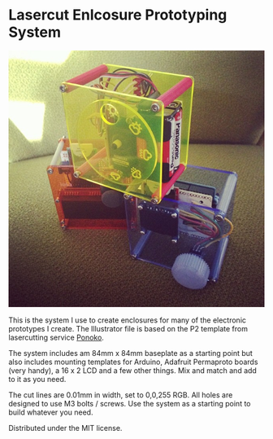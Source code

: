 Lasercut Enlcosure Prototyping System
=====================================

![Example](example.jpg?raw=true "Examples")

This is the system I use to create enclosures for many of the electronic prototypes I create. The Illustrator file is based on the P2 template from lasercutting service [Ponoko](http://ponoko.com).

The system includes am 84mm x 84mm baseplate as a starting point but also includes mounting templates for Arduino, Adafruit Permaproto boards (very handy), a 16 x 2 LCD and a few other things. Mix and match and add to it as you need.

The cut lines are 0.01mm in width, set to 0,0,255 RGB. All holes are designed to use M3 bolts / screws. Use the system as a starting point to build whatever you need.

Distributed under the MIT license.